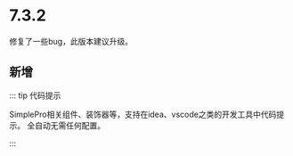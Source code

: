 # 7.3.2

修复了一些bug，此版本建议升级。

## 新增

::: tip  代码提示

SimplePro相关组件、装饰器等，支持在idea、vscode之类的开发工具中代码提示。
全自动无需任何配置。

:::
